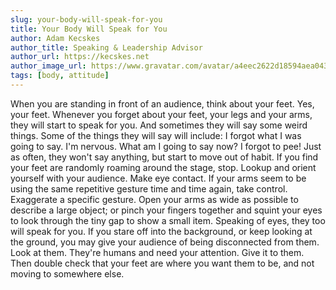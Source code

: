 ```yaml
---
slug: your-body-will-speak-for-you 
title: Your Body Will Speak for You
author: Adam Kecskes
author_title: Speaking & Leadership Advisor 
author_url: https://kecskes.net
author_image_url: https://www.gravatar.com/avatar/a4eec2622d18594aea04310ae3ec577c
tags: [body, attitude]
---
```


When you are standing in front of an audience, think about your feet. Yes, your feet. Whenever you forget about your feet, your legs and your arms, they will start to speak for you. And sometimes they will say some weird things. Some of the things they will say will include: I forgot what I was going to say. I'm nervous. What am I going to say now? I forgot to pee! Just as often, they won't say anything, but start to move out of habit. If you find your feet are randomly roaming around the stage, stop. Lookup and orient yourself with your audience. Make eye contact. If your arms seem to be using the same repetitive gesture time and time again, take control. Exaggerate a specific gesture. Open your arms as wide as possible to describe a large object; or pinch your fingers together and squint your eyes to look through the tiny gap to show a small item. Speaking of eyes, they too will speak for you. If you stare off into the background, or keep looking at the ground, you may give your audience of being disconnected from them. Look at them. They're humans and need your attention. Give it to them. Then double check that your feet are where you want them to be, and not moving to somewhere else.
